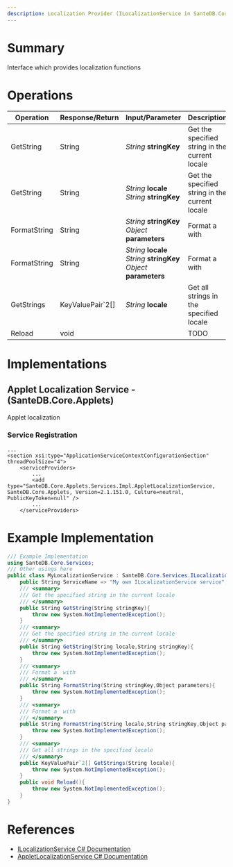 ```yaml
---
description: Localization Provider (ILocalizationService in SanteDB.Core.Api)
---
```


# Summary
Interface which provides localization functions

# Operations

|Operation|Response/Return|Input/Parameter|Description|
|-|-|-|-|
|GetString|String|*String* **stringKey**|Get the specified string in the current locale|
|GetString|String|*String* **locale**<br/>*String* **stringKey**|Get the specified string in the current locale|
|FormatString|String|*String* **stringKey**<br/>*Object* **parameters**|Format a  with|
|FormatString|String|*String* **locale**<br/>*String* **stringKey**<br/>*Object* **parameters**|Format a  with|
|GetStrings|KeyValuePair`2[]|*String* **locale**|Get all strings in the specified locale|
|Reload|void||TODO|

# Implementations


## Applet Localization Service - (SanteDB.Core.Applets)
Applet localization

### Service Registration
```markup
...
<section xsi:type="ApplicationServiceContextConfigurationSection" threadPoolSize="4">
	<serviceProviders>
		...
		<add type="SanteDB.Core.Applets.Services.Impl.AppletLocalizationService, SanteDB.Core.Applets, Version=2.1.151.0, Culture=neutral, PublicKeyToken=null" />
		...
	</serviceProviders>
```
# Example Implementation
```csharp
/// Example Implementation
using SanteDB.Core.Services;
/// Other usings here
public class MyLocalizationService : SanteDB.Core.Services.ILocalizationService { 
	public String ServiceName => "My own ILocalizationService service";
	/// <summary>
	/// Get the specified string in the current locale
	/// </summary>
	public String GetString(String stringKey){
		throw new System.NotImplementedException();
	}
	/// <summary>
	/// Get the specified string in the current locale
	/// </summary>
	public String GetString(String locale,String stringKey){
		throw new System.NotImplementedException();
	}
	/// <summary>
	/// Format a  with
	/// </summary>
	public String FormatString(String stringKey,Object parameters){
		throw new System.NotImplementedException();
	}
	/// <summary>
	/// Format a  with
	/// </summary>
	public String FormatString(String locale,String stringKey,Object parameters){
		throw new System.NotImplementedException();
	}
	/// <summary>
	/// Get all strings in the specified locale
	/// </summary>
	public KeyValuePair`2[] GetStrings(String locale){
		throw new System.NotImplementedException();
	}
	public void Reload(){
		throw new System.NotImplementedException();
	}
}
```

# References

* [ILocalizationService C# Documentation](http://santesuite.org/assets/doc/net/html/T_SanteDB_Core_Services_ILocalizationService.htm)
* [AppletLocalizationService C# Documentation](http://santesuite.org/assets/doc/net/html/T_SanteDB_Core_Applets_Services_Impl_AppletLocalizationService.htm)
